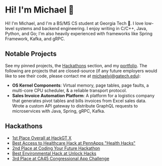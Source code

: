# Hi! I'm Michael 👋

Hi! I'm Michael, and I'm a BS/MS CS student at Georgia Tech 🐝. I love low-level systems and backend engineering. I enjoy writing in C/C++, Java, Python, and Go; I'm also heavily experienced with frameworks like Spring Framework, Kafka, and gRPC.

## Notable Projects

See my pinned projects, the [Hackathons](#hackathons) section, and my [portfolio](https://michael-yi.com/portfolio). The following are projects that are closed-source (if any future employers would like to see their code, please contact me at michaelyi@gatech.edu):

- **OS Kernel Components**: Virtual memory, page tables, page faults, a multi-core CPU scheduler, & a reliable transport protocol.
- **Sales Invoice Automation Platform**: A platform for a logistics company that generates pivot tables and bills invoices from Excel sales data. Wrote a custom API gateway to distribute GraphQL requests to microservices with Java, Spring, gRPC, Kafka.

## Hackathons

- [1st Place Overall at HackGT X](https://devpost.com/software/scribeai)
- [Best Access to Healthcare Hack at PennApps "Health Hacks"](https://devpost.com/software/n-a-dek950)
- [2nd Place at Coding Your Future Hackathon](https://devpost.com/software/chestray)
- [Best Environmental Hack at Unlock Hacks](https://devpost.com/software/leafx)
- [3rd Place at CA45 Congressional App Challenge](https://www.youtube.com/watch?v=oFE0Inj-pr8)


